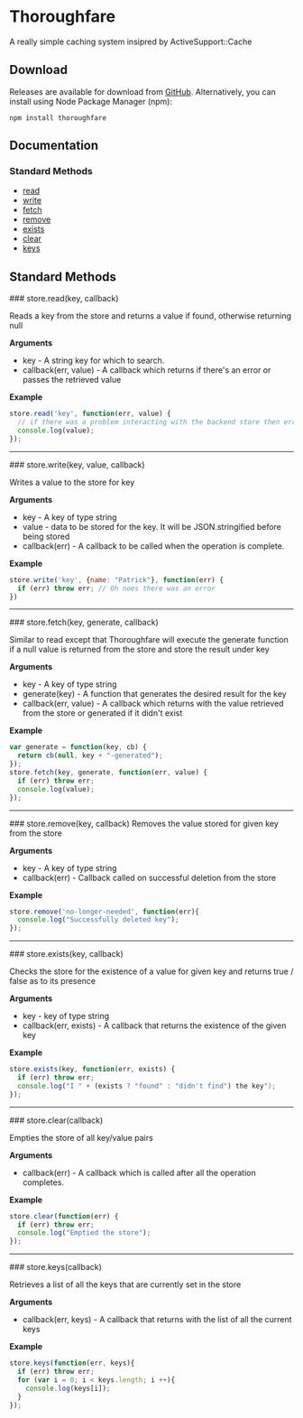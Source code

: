# Thoroughfare

A really simple caching system insipred by ActiveSupport::Cache

## Download

Releases are available for download from
[GitHub](http://github.com/patrickod/thoroughfare/downloads).
Alternatively, you can install using Node Package Manager (npm):

    npm install thoroughfare


## Documentation

### Standard Methods

* [read](#read)
* [write](#write)
* [fetch](#fetch)
* [remove](#remove)
* [exists](#exists)
* [clear](#clear)
* [keys](#keys)

## Standard Methods

<a name="read" />
### store.read(key, callback)

  Reads a key from the store and returns a value if found, otherwise returning null

__Arguments__

* key - A string key for which to search.
* callback(err, value) - A callback which returns if there's an error or passes the retrieved value

__Example__

```js
store.read('key', function(err, value) {
  // if there was a problem interacting with the backend store then err will contain that err
  console.log(value);
});
```

---------------------------------------

<a name="write" />
### store.write(key, value, callback)

  Writes a value to the store for key

__Arguments__

* key - A key of type string
* value - data to be stored for the key. It will be JSON.stringified before being stored
* callback(err) - A callback to be called when the operation is complete.

__Example__

```js
store.write('key', {name: "Patrick"}, function(err) {
  if (err) throw err; // Oh noes there was an error
})
```
---------------------------------------

<a name="fetch" />
### store.fetch(key, generate, callback)

Similar to read except that Thoroughfare will execute the generate function if a null value is returned from the store and store the result under key

__Arguments__

* key - A key of type string
* generate(key) - A function that generates the desired result for the key
* callback(err, value) - A callback which returns with the value retrieved from the store or generated if it didn't exist

__Example__

```js
var generate = function(key, cb) {
  return cb(null, key + "-generated");
});
store.fetch(key, generate, function(err, value) {
  if (err) throw err;
  console.log(value);
});
```

---------------------------------------

<a name="remove" />
### store.remove(key, callback)
  Removes the value stored for given key from the store

__Arguments__

* key - A key of type string
* callback(err) - Callback called on successful deletion from the store

__Example__

```js
store.remove('no-longer-needed', function(err){
  console.log("Successfully deleted key");
});
```

---------------------------------------

<a name="exists" />
### store.exists(key, callback)

  Checks the store for the existence of a value for given key and returns true / false as to its presence

__Arguments__
* key - key of type string
* callback(err, exists) - A callback that returns the existence of the given key

__Example__
```js
store.exists(key, function(err, exists) {
  if (err) throw err;
  console.log("I " + (exists ? "found" : "didn't find") the key");
});
```

---------------------------------------

<a name="clear" />
### store.clear(callback)

Empties the store of all key/value pairs

__Arguments__

* callback(err) - A callback which is called after all the operation completes.

__Example__

```js
store.clear(function(err) {
  if (err) throw err;
  console.log("Emptied the store");
});
```

---------------------------------------

<a name="keys" />
### store.keys(callback)

  Retrieves a list of all the keys that are currently set in the store

__Arguments__
* callback(err, keys) - A callback that returns with the list of all the current keys

__Example__
```js
store.keys(function(err, keys){
  if (err) throw err;
  for (var i = 0; i < keys.length; i ++){
    console.log(keys[i]);
  }
});
```

